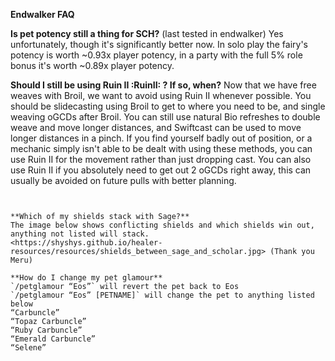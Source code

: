 **Endwalker FAQ**

**Is pet potency still a thing for SCH?** (last tested in endwalker)
Yes unfortunately, though it's significantly better now. In solo play the fairy's potency is worth ~0.93x player potency, in a party with the full 5% role bonus it's worth ~0.89x player potency.

**Should I still be using Ruin II :RuinII: ? If so, when?**
Now that we have free weaves with Broil, we want to avoid using Ruin II whenever possible. You should be slidecasting using Broil to get to where you need to be, and single weaving oGCDs after Broil. You can still use natural Bio refreshes to double weave and move longer distances, and Swiftcast can be used to move longer distances in a pinch. If you find yourself badly out of position, or a mechanic simply isn't able to be dealt with using these methods, you can use Ruin II for the movement rather than just dropping cast. You can also use Ruin II if you absolutely need to get out 2 oGCDs right away, this can usually be avoided on future pulls with better planning.

``````


**Which of my shields stack with Sage?**
The image below shows conflicting shields and which shields win out, anything not listed will stack. 
<https://shyshys.github.io/healer-resources/resources/shields_between_sage_and_scholar.jpg> (Thank you Meru) 

**How do I change my pet glamour**
`/petglamour “Eos”` will revert the pet back to Eos
`/petglamour “Eos” [PETNAME]` will change the pet to anything listed below
“Carbuncle”
“Topaz Carbuncle”
“Ruby Carbuncle”
“Emerald Carbuncle”
“Selene”